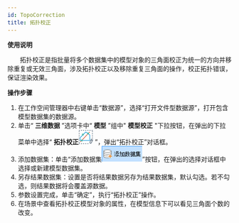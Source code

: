 ```yaml
---
id: TopoCorrection
title: 拓扑校正
---
```

**使用说明**

　　拓扑校正是指批量将多个数据集中的模型对象的三角面校正为统一的方向并移除重复或无效三角面，涉及拓扑校正以及移除重复三角面的操作，校正拓扑错误，保证渲染效果。

**操作步骤**

1. 在工作空间管理器中右键单击“数据源”，选择“打开文件型数据源”，打开包含模型数据集的数据源。
2. 单击“ **三维数据** ”选项卡中“ **模型** ”组中" **模型校正** "下拉按钮，在弹出的下拉菜单中选择“ **拓扑校正**![](../img/CorrectTopology.png) ”，弹出“拓扑校正”对话框。
3. 添加数据集：单击“添加数据集![](../img/AddDataset.png)”按钮，在弹出的选择对话框中选择或新建模型数据集。
4. 另存结果数据集：设置是否将结果数据另存为结果数据集，默认勾选。若不勾选，则结果数据将会覆盖源数据。
5. 参数设置完成，单击“确定”，执行“拓扑校正”操作。
6. 在场景中查看拓扑校正模型对象的属性，在模型信息下可以看见三角面个数的改变。

 

